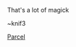 That's a lot of magick

~knif3

[Parcel](https://ctf.ritsec.club/files/d5a29cd660715d10b342a32a6c1506e2/Parcel?token=eyJ1c2VyX2lkIjo4NTQsInRlYW1faWQiOjUxMiwiZmlsZV9pZCI6MzF9.YHLeNg.wNJmhSr_b4NjshnlGKrn_T2AjFg)